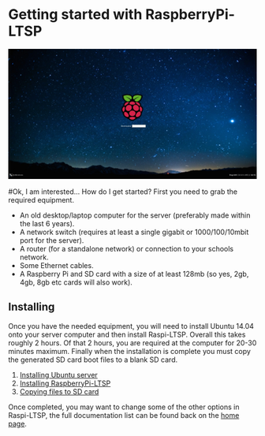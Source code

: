 Getting started with RaspberryPi-LTSP
===============
![](../images/raspi-login.jpeg)


#Ok, I am interested... How do I get started?
First you need to grab the required equipment.
- An old desktop/laptop computer for the server (preferably made within the last 6 years).
- A network switch (requires at least a single gigabit or 1000/100/10mbit port for the server).
- A router (for a standalone network) or connection to your schools network.
- Some Ethernet cables.
- A Raspberry Pi and SD card with a size of at least 128mb (so yes, 2gb, 4gb, 8gb etc cards will also work).


Installing
-----------

Once you have the needed equipment, you will need to install Ubuntu 14.04 onto your server computer and then install Raspi-LTSP.
Overall this takes roughly 2 hours. Of that 2 hours, you are required at the computer for 20-30 minutes maximum.
Finally when the installation is complete you must copy the generated SD card boot files to a blank SD card.

1. [Installing Ubuntu server](installing-ubuntu.md)
1. [Installing RaspberryPi-LTSP](installing-raspi-ltsp.md)
1. [Copying files to SD card](sd-card-copy.md)

Once completed, you may want to change some of the other options in Raspi-LTSP, the full documentation list can be found back on the [home page](../README.md).
